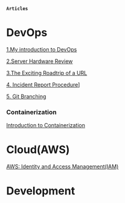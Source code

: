 **`Articles`**

# DevOps
[1.My introduction to DevOps](https://alexnduta.netlify.app/posts/intro/)

[2.Server Hardware Review](https://alexnduta.netlify.app/posts/1-hardware-review/)

[3.The Exciting Roadtrip of a URL](https://alexnduta.netlify.app/posts/url-road-trip/)

[4. Incident Report Procedure](https://alexnduta.netlify.app/posts/incident-report-procedure/)]

[5. Git Branching](https://alexnduta.netlify.app/posts/git-branching/)

### Containerization
[Introduction to Containerization](https://alexnduta.netlify.app/posts/containerrisation/)

# Cloud(AWS)
[AWS: Identity and Access Management(IAM)](https://alexnduta.netlify.app/posts/aws-securityiam/)


# Development
